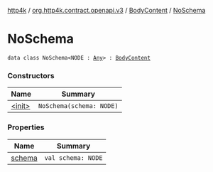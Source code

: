 [http4k](../../../index.md) / [org.http4k.contract.openapi.v3](../../index.md) / [BodyContent](../index.md) / [NoSchema](./index.md)

# NoSchema

`data class NoSchema<NODE : `[`Any`](https://kotlinlang.org/api/latest/jvm/stdlib/kotlin/-any/index.html)`> : `[`BodyContent`](../index.md)

### Constructors

| Name | Summary |
|---|---|
| [&lt;init&gt;](-init-.md) | `NoSchema(schema: NODE)` |

### Properties

| Name | Summary |
|---|---|
| [schema](schema.md) | `val schema: NODE` |
